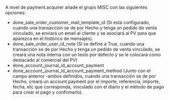A nivel de payment.acquirer añade el grupo MISC con las siguientes opciones:
- done_sale_order_customer_mail_template_id (Si está configurado, cuando una transacción se de por Hecho y tenga un pedido de venta vinculado, se enviará un email al cliente y se asociará al PV para que aparezca en el histórico de mensajes).
- done_sale_order_user_id_note (Si se define a True, cuando una transacción se de por Hecho y tenga un pedido de venta vinculado, se creará una nota interna con un texto por defecto y se le colocará como destacado al comercial del PV)
- done_account_journal_id_account_payment
- done_account_journal_id_account_payment_method (Junto con el campo anterior -ambos definidos, cuando una transacción se de por Hecho, creará un account.payment por el importe, referencia, importe, fecha, etc que corresponda, vinculado con el diario y el método de pago para crear el pago y confirmarlo).
